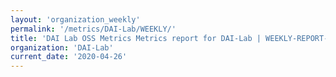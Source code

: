 ```yaml
---
layout: 'organization_weekly'
permalink: '/metrics/DAI-Lab/WEEKLY/'
title: 'DAI Lab OSS Metrics Metrics report for DAI-Lab | WEEKLY-REPORT-2020-04-26'
organization: 'DAI-Lab'
current_date: '2020-04-26'
---
```

